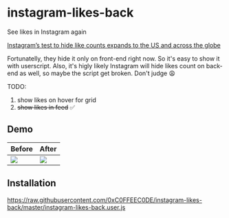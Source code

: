# instagram-likes-back
See likes in Instagram again

[Instagram’s test to hide like counts expands to the US and across the globe](https://www.theverge.com/2019/11/14/20964865/instagram-test-hide-like-counts-expands-us-globally)

Fortunatelly, they hide it only on front-end right now. So it's easy to show it with userscript.
Also, it's higly likely Instagram will hide likes count on back-end as well, so maybe the script get broken. Don't judge 😩

TODO:
1. show likes on hover for grid
2. ~~show likes in feed~~ ✅

## Demo

| Before | After |
|-|-|
| ![](https://i.imgur.com/E00v5es.png) | ![](https://i.imgur.com/blZpxWF.png) |

## Installation
https://raw.githubusercontent.com/0xC0FFEEC0DE/instagram-likes-back/master/instagram-likes-back.user.js
